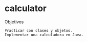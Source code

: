 # calculator
Objetivos

    Practicar con clases y objetos.
    Implementar una calculadora en Java.
